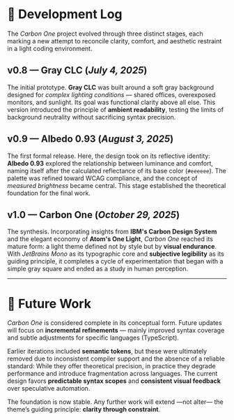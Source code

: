 # 🧾 Development Log

The *Carbon One* project evolved through three distinct stages, each marking a new attempt to reconcile clarity, comfort, and aesthetic restraint in a light coding environment.

## v0.8 — Gray CLC (*July 4, 2025*)

The initial prototype.
**Gray CLC** was built around a soft gray background designed for *complex lighting conditions* — shared offices, overexposed monitors, and sunlight. Its goal was functional clarity above all else.
This version introduced the principle of **ambient readability**, testing the limits of background neutrality without sacrificing syntax precision.

## v0.9 — Albedo 0.93 (*August 3, 2025*)

The first formal release.
Here, the design took on its reflective identity: **Albedo 0.93** explored the relationship between luminance and comfort, naming itself after the calculated reflectance of its base color (`#eeeeee`).
The palette was refined toward WCAG compliance, and the concept of *measured brightness* became central. This stage established the theoretical foundation for the final work.

## v1.0 — Carbon One (*October 29, 2025*)

The synthesis.
Incorporating insights from **IBM's Carbon Design System** and the elegant economy of **Atom's One Light**, *Carbon One* reached its mature form: a light theme defined not by style but by **visual endurance**.
With *JetBrains Mono* as its typographic core and **subjective legibility** as its guiding principle, it completes a cycle of experimentation that began with a simple gray square and ended as a study in human perception.

---

# 🔭 Future Work

*Carbon One* is considered complete in its conceptual form.
Future updates will focus on **incremental refinements** — mainly improved syntax coverage and subtle adjustments for specific languages (TypeScript).

Earlier iterations included **semantic tokens**, but these were ultimately removed due to inconsistent compiler support and the absence of a reliable standard: While they offer theoretical precision, in practice they degrade performance and introduce fragmentation across languages. The current design favors **predictable syntax scopes** and **consistent visual feedback** over speculative automation.

The foundation is now stable. Any further work will extend —not alter— the theme’s guiding principle: **clarity through constraint**.
